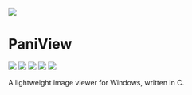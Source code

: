 ![](https://i.imgur.com/eYXvThR.png)
# PaniView
![](https://shields.io/badge/C99-blue?logo=c)
![](https://shields.io/badge/Windows-blue?logo=windows)
![](https://shields.io/badge/🚀%20bloatware--free-green)
![](https://shields.io/badge/💻%20Natively%20powered%20by%20WinAPI%20-darkred)
![](https://shields.io/badge/Made%20with%20VIM%20-darkgreen?logo=vim)

A lightweight image viewer for Windows, written in C.
